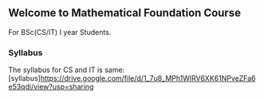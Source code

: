 ## Welcome to Mathematical Foundation Course

For BSc(CS/IT) I year Students.


### Syllabus


The syllabus for CS and IT is same:
[syllabus]<https://drive.google.com/file/d/1_7u8_MPh1WlRV6XK61NPveZFa6e53qdi/view?usp=sharing>


